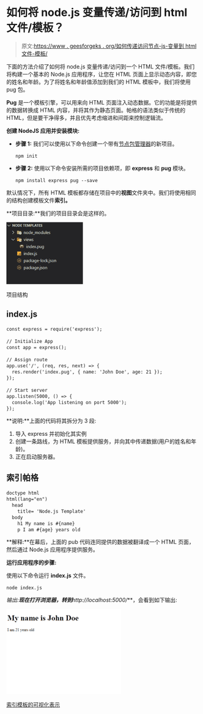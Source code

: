 # 如何将 node.js 变量传递/访问到 html 文件/模板？

> 原文:[https://www . geesforgeks . org/如何传递访问节点-js-变量到 html 文件-模板/](https://www.geeksforgeeks.org/how-to-pass-access-node-js-variable-to-an-html-file-template/)

下面的方法介绍了如何将 node.js 变量传递/访问到一个 HTML 文件/模板。我们将构建一个基本的 Node.js 应用程序，让您在 HTML 页面上显示动态内容，即您的姓名和年龄。为了将姓名和年龄值添加到我们的 HTML 模板中，我们将使用 pug 包。

**Pug** 是一个模板引擎，可以用来向 HTML 页面注入动态数据。它的功能是将提供的数据转换成 HTML 内容，并将其作为静态页面。帕格的语法类似于传统的 HTML，但是要干净得多，并且优先考虑缩进和间距来控制逻辑流。

**创建 NodeJS 应用并安装模块:**

*   **步骤 1:** 我们可以使用以下命令创建一个带有[节点包管理器](https://nodejs.org/en/download/)的新项目。

    ```
    npm init
    ```

*   **步骤 2:** 使用以下命令安装所需的项目依赖项，即 **express** 和 **pug** 模块。

    ```
    npm install express pug --save
    ```

默认情况下，所有 HTML 模板都存储在项目中的**视图**文件夹中。我们将使用相同的结构创建模板文件**索引。**

**项目目录:**我们的项目目录会是这样的。

![](img/7ea9cb4257aef69ab7e72a0ce1e0a8e4.png)

项目结构

## index.js

```
const express = require('express');

// Initialize App
const app = express();

// Assign route
app.use('/', (req, res, next) => {
  res.render('index.pug', { name: 'John Doe', age: 21 });
});

// Start server
app.listen(5000, () => {
  console.log('App listening on port 5000');
});
```

**说明:**上面的代码将其拆分为 3 段:

1.  导入 express 并初始化其实例
2.  创建一条路线，为 HTML 模板提供服务，并向其中传递数据(用户的姓名和年龄)。
3.  正在启动服务器。

## 索引帕格

```
doctype html
html(lang="en")
  head
    title= 'Node.js Template'
  body
    h1 My name is #{name}
    p I am #{age} years old
```

**解释:**在幕后，上面的 pub 代码连同提供的数据被翻译成一个 HTML 页面，然后通过 Node.js 应用程序提供服务。

**运行应用程序的步骤:**

使用以下命令运行 **index.js** 文件。

```
node index.js
```

**输出:**现在打开浏览器，转到***http://localhost:5000/***，会看到如下输出:

![](img/b571c59b72ab32c7605d1065d6bafb25.png)

<u>索引模板的可视化表示</u>